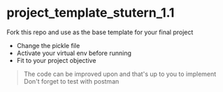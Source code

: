 # project_template_stutern_1.1

Fork this repo and use as the base template for your final project
- Change the pickle file
- Activate your virtual env before running
- Fit to your project objective

> The code can be improved upon and that's up to you to implement
> Don't forget to test with postman
